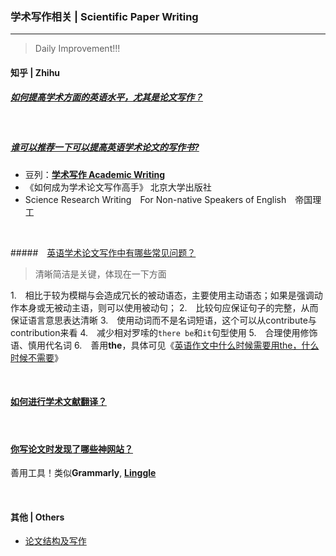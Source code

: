 ### 学术写作相关 | Scientific Paper Writing

---

> Daily Improvement!!!



#### 知乎 | Zhihu

##### [如何提高学术方面的英语水平，尤其是论文写作？](https://www.zhihu.com/question/29519513/answer/86828412)

&nbsp;

##### [谁可以推荐一下可以提高英语学术论文的写作书?](https://www.zhihu.com/question/30056826)

- 豆列：[**学术写作 Academic Writing**](https://www.douban.com/doulist/3016518/)
- 《如何成为学术论文写作高手》 北京大学出版社
- Science Research Writing　For Non-native Speakers of English　帝国理工

&nbsp;


#####　[英语学术论文写作中有哪些常见问题？](https://zhuanlan.zhihu.com/p/28273690)

> 清晰简洁是关键，体现在一下方面

1.　相比于较为模糊与会造成冗长的被动语态，主要使用主动语态；如果是强调动作本身或无被动主语，则可以使用被动句；
2.　比较句应保证句子的完整，从而保证语言意思表达清晰
3.　使用动词而不是名词短语，这个可以从contribute与contribution来看
4.　减少相对罗嗦的`there be`和`it`句型使用
5.　合理使用修饰语、慎用代名词
6.　善用**the**，具体可见《[英语作文中什么时候需要用the，什么时候不需要](https://mp.weixin.qq.com/s?__biz=MzA4MTY0NTYwMA==&mid=2651178210&idx=1&sn=2c9aa65257da2b936c02b547954962af&chksm=8460bdadb31734bbe711bcb9338606e0a11ac17dca961ec3c83c45d9b08ae580d11a0c82bf19&scene=21#wechat_redirect)》

&nbsp;

#### [如何进行学术文献翻译？](https://www.zhihu.com/question/20065605)

&nbsp;

#### [你写论文时发现了哪些神网站？](https://www.zhihu.com/question/35931336)

善用工具！类似**Grammarly**, [**Linggle**](http://linggle.com/)

&nbsp;

#### 其他 | Others

- [论文结构及写作](https://blog.csdn.net/thesnowboy_2/article/details/69757207)